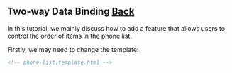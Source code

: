## Two-way Data Binding [Back](./../angular1.md)

In this tutorial, we mainly discuss how to add a feature that allows users to control the order of items in the phone list.

Firstly, we may need to change the template:

```html
<!-- phone-list.template.html -->

```

